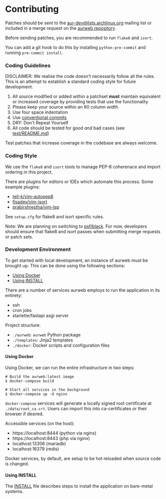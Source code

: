 # Contributing

Patches should be sent to the [aur-dev@lists.archlinux.org][1] mailing list
or included in a merge request on the [aurweb repository][2].

Before sending patches, you are recommended to run `flake8` and `isort`.

You can add a git hook to do this by installing `python-pre-commit` and running
`pre-commit install`.

[1]: https://lists.archlinux.org/listinfo/aur-dev
[2]: https://gitlab.archlinux.org/archlinux/aurweb

### Coding Guidelines

DISCLAIMER: We realise the code doesn't necessarily follow all the rules.
This is an attempt to establish a standard coding style for future
development.

1. All source modified or added within a patchset **must** maintain equivalent
   or increased coverage by providing tests that use the functionality
2. Please keep your source within an 80 column width
3. Use four space indentation
4. Use [conventional commits](https://www.conventionalcommits.org/en/v1.0.0/)
5. DRY: Don't Repeat Yourself
6. All code should be tested for good _and_ bad cases (see [test/README.md][3])

[3]: https://gitlab.archlinux.org/archlinux/aurweb/-/blob/master/test/README.md

Test patches that increase coverage in the codebase are always welcome.

### Coding Style

We use the `flake8` and `isort` tools to manage PEP-8 coherenace and
import ordering in this project.

There are plugins for editors or IDEs which automate this process. Some
example plugins:

- [tell-k/vim-autopep8](https://github.com/tell-k/vim-autopep8)
- [fisadev/vim-isort](https://github.com/fisadev/vim-isort)
- [prabirshrestha/vim-lsp](https://github.com/prabirshrestha/vim-lsp)

See `setup.cfg` for flake8 and isort specific rules.

Note: We are planning on switching to [psf/black](https://github.com/psf/black).
For now, developers should ensure that flake8 and isort passes when submitting
merge requests or patch sets.

### Development Environment

To get started with local development, an instance of aurweb must be
brought up. This can be done using the following sections:

- [Using Docker](#using-docker)
- [Using INSTALL](#using-install)

There are a number of services aurweb employs to run the application
in its entirety:

- ssh
- cron jobs
- starlette/fastapi asgi server

Project structure:

- `./aurweb`: `aurweb` Python package
- `./templates`: Jinja2 templates
- `./docker`: Docker scripts and configuration files

#### Using Docker

Using Docker, we can run the entire infrastructure in two steps:

    # Build the aurweb:latest image
    $ docker-compose build

    # Start all services in the background
    $ docker-compose up -d nginx

`docker-compose` services will generate a locally signed root certificate
at `./data/root_ca.crt`. Users can import this into ca-certificates or their
browser if desired.

Accessible services (on the host):

- https://localhost:8444 (python via nginx)
- https://localhost:8443 (php via nginx)
- localhost:13306 (mariadb)
- localhost:16379 (redis)

Docker services, by default, are setup to be hot reloaded when source code
is changed.

#### Using INSTALL

The [INSTALL](INSTALL) file describes steps to install the application on
bare-metal systems.
